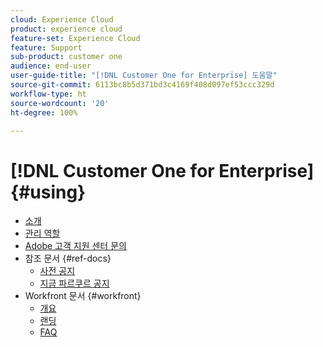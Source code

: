 ```yaml
---
cloud: Experience Cloud
product: experience cloud
feature-set: Experience Cloud
feature: Support
sub-product: customer one
audience: end-user
user-guide-title: "[!DNL Customer One for Enterprise] 도움말"
source-git-commit: 6113bc8b5d371bd3c4169f408d097ef53ccc329d
workflow-type: ht
source-wordcount: '20'
ht-degree: 100%

---
```



# [!DNL Customer One for Enterprise] {#using}

+ [소개](home.md)
+ [관리 역할](admin-roles.md)
+ [Adobe 고객 지원 센터 문의](customer-care.md)
+ 참조 문서 {#ref-docs}
   + [사전 공지](intro-customer-support.md)
   + [지금 파르쿠르 공지](parkour-now.md)
+ Workfront 문서 {#workfront}
   + [개요](overview.md)
   + [랜딩](landing.md)
   + [FAQ](faq.md)
